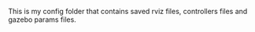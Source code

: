 This is my config folder that contains saved rviz files, controllers files and gazebo params files.
